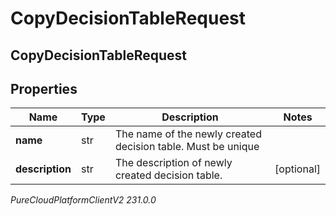 # CopyDecisionTableRequest

## CopyDecisionTableRequest

## Properties

|Name | Type | Description | Notes|
|------------ | ------------- | ------------- | -------------|
| **name** | str | The name of the newly created decision table. Must be unique | |
| **description** | str | The description of newly created decision table. | [optional] |



_PureCloudPlatformClientV2 231.0.0_
